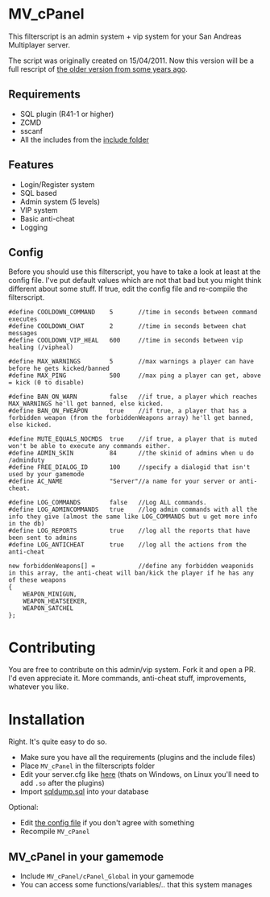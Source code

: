 # MV_cPanel

This filterscript is an admin system + vip system for your San Andreas Multiplayer server. 

The script was originally created on 15/04/2011. Now this version will be a full rescript of [the older version from some years ago](http://forum.sa-mp.com/showthread.php?t=248711).

## Requirements
* SQL plugin (R41-1 or higher)
* ZCMD
* sscanf
* All the includes from the [include folder](https://github.com/MichaelBelgium/MV_cPanel/tree/master/pawno/include)

## Features
* Login/Register system
* SQL based
* Admin system (5 levels)
* VIP system
* Basic anti-cheat
* Logging

## Config

Before you should use this filterscript, you have to take a look at least at the config file. 
I've put default values which are not that bad but you might think different about some stuff.
If true, edit the config file and re-compile the filterscript.

```PAWN
#define COOLDOWN_COMMAND	5		//time in seconds between command executes
#define COOLDOWN_CHAT		2		//time in seconds between chat messages
#define COOLDOWN_VIP_HEAL	600		//time in seconds between vip healing (/vipheal)

#define MAX_WARNINGS		5		//max warnings a player can have before he gets kicked/banned
#define MAX_PING			500		//max ping a player can get, above = kick (0 to disable)

#define BAN_ON_WARN			false	//if true, a player which reaches MAX_WARNINGS he'll get banned, else kicked.
#define BAN_ON_FWEAPON		true	//if true, a player that has a forbidden weapon (from the forbiddenWeapons array) he'll get banned, else kicked. 

#define MUTE_EQUALS_NOCMDS	true	//if true, a player that is muted won't be able to execute any commands either.
#define ADMIN_SKIN			84		//the skinid of admins when u do /adminduty
#define FREE_DIALOG_ID		100		//specify a dialogid that isn't used by your gamemode
#define AC_NAME				"Server"//a name for your server or anti-cheat.

#define LOG_COMMANDS		false	//Log ALL commands.
#define LOG_ADMINCOMMANDS	true	//log admin commands with all the info they give (almost the same like LOG_COMMANDS but u get more info in the db)
#define LOG_REPORTS			true	//log all the reports that have been sent to admins
#define LOG_ANTICHEAT		true	//log all the actions from the anti-cheat

new forbiddenWeapons[] =			//define any forbidden weaponids in this array, the anti-cheat will ban/kick the player if he has any of these weapons
{
	WEAPON_MINIGUN,
	WEAPON_HEATSEEKER,
	WEAPON_SATCHEL
};
```

# Contributing
You are free to contribute on this admin/vip system. Fork it and open a PR. I'd even appreciate it. 
More commands, anti-cheat stuff, improvements, whatever you like.

# Installation
Right. It's quite easy to do so.

* Make sure you have all the requirements (plugins and the include files)
* Place `MV_cPanel` in the filterscripts folder
* Edit your server.cfg like [here](https://github.com/MichaelBelgium/MV_cPanel/blob/master/server.cfg#L8-L9) (thats on Windows, on Linux you'll need to add `.so` after the plugins)
* Import [sqldump.sql](https://github.com/MichaelBelgium/MV_cPanel/blob/master/sql_dump.sql) into your database

Optional:
* Edit [the config file](https://github.com/MichaelBelgium/MV_cPanel/blob/master/pawno/include/MV_cPanel/cPanel_Config.inc) if you don't agree with something
* Recompile `MV_cPanel`

## MV_cPanel in your gamemode
* Include `MV_cPanel/cPanel_Global` in your gamemode
* You can access some functions/variables/.. that this system manages